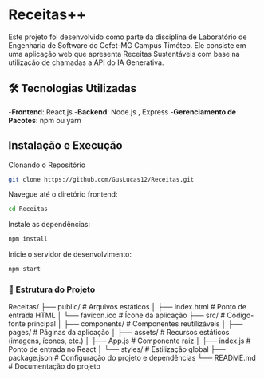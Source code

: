 # Receitas++
Este projeto foi desenvolvido como parte da disciplina de Laboratório de Engenharia de Software do Cefet-MG Campus Timóteo. Ele consiste em uma aplicação web que apresenta Receitas Sustentáveis com base na utilização de chamadas a API do IA Generativa.

## 🛠 Tecnologias Utilizadas
-**Frontend**: React.js
-**Backend**: Node.js , Express
-**Gerenciamento de Pacotes**: npm ou yarn

## Instalação e Execução
Clonando o Repositório
```bash
git clone https://github.com/GusLucas12/Receitas.git
```
Navegue até o diretório frontend:
```bash
cd Receitas
```
Instale as dependências:
```bash
npm install
```
Inicie o servidor de desenvolvimento:
```bash
npm start
```


### 📁 Estrutura do Projeto
Receitas/
├── public/                 # Arquivos estáticos
│   ├── index.html          # Ponto de entrada HTML
│   └── favicon.ico         # Ícone da aplicação
├── src/                    # Código-fonte principal
│   ├── components/         # Componentes reutilizáveis
│   ├── pages/              # Páginas da aplicação
│   ├── assets/             # Recursos estáticos (imagens, ícones, etc.)
│   ├── App.js              # Componente raiz
│   ├── index.js            # Ponto de entrada no React
│   └── styles/             # Estilização global
├── package.json            # Configuração do projeto e dependências
└── README.md               # Documentação do projeto
